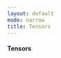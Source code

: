 ```yaml
---
layout: default
mode: narrow
title: Tensors
---
```

<h4>Tensors</h4>
<p>

</p>

<!--
    Collections of collections of equal size
    Navigating through (shape)
    Unary operators on tensors (any function really, log, reciprocal, sin, arithmetic with scalar, activation functions)
    Binary operators on tensors (pointwise arithmetic, comparison, plus additional dot product/matmul)
    Reduce operators (sum, max, min)
    Movement operators (reshapes, permutes, expands, flips, resize, squeeze, unsqueeze)
    Matmul
    Inverse matrices
-->